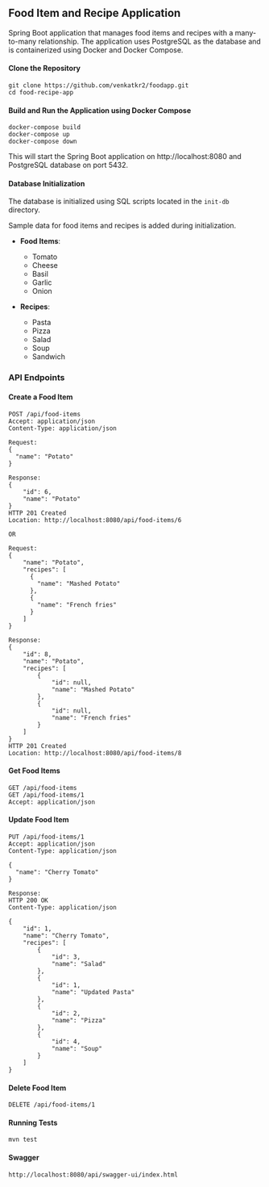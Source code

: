 ## Food Item and Recipe Application

Spring Boot application that manages food items and recipes with a many-to-many relationship. 
The application uses PostgreSQL as the database and is containerized using Docker and Docker Compose.

#### Clone the Repository
```
git clone https://github.com/venkatkr2/foodapp.git
cd food-recipe-app
```

#### Build and Run the Application using Docker Compose
```
docker-compose build
docker-compose up
docker-compose down
```

This will start the Spring Boot application on http://localhost:8080 and PostgreSQL database on port 5432.

#### Database Initialization

The database is initialized using SQL scripts located in the `init-db` directory.

Sample data for food items and recipes is added during initialization.
- **Food Items**:
    - Tomato
    - Cheese
    - Basil
    - Garlic
    - Onion

- **Recipes**:
    - Pasta
    - Pizza
    - Salad
    - Soup
    - Sandwich

### API Endpoints
#### Create a Food Item

```http
POST /api/food-items
Accept: application/json
Content-Type: application/json

Request:
{
  "name": "Potato"
}

Response:
{
    "id": 6,
    "name": "Potato"
}
HTTP 201 Created
Location: http://localhost:8080/api/food-items/6

OR

Request:
{
    "name": "Potato",
    "recipes": [
      {
        "name": "Mashed Potato"
      },
      {
        "name": "French fries"
      }
    ]
}

Response:
{
    "id": 8,
    "name": "Potato",
    "recipes": [
        {
            "id": null,
            "name": "Mashed Potato"
        },
        {
            "id": null,
            "name": "French fries"
        }
    ]
}
HTTP 201 Created
Location: http://localhost:8080/api/food-items/8
```

#### Get Food Items

```
GET /api/food-items
GET /api/food-items/1
Accept: application/json
```

#### Update Food Item
```
PUT /api/food-items/1
Accept: application/json
Content-Type: application/json

{
  "name": "Cherry Tomato"
}

Response:
HTTP 200 OK
Content-Type: application/json

{
    "id": 1,
    "name": "Cherry Tomato",
    "recipes": [
        {
            "id": 3,
            "name": "Salad"
        },
        {
            "id": 1,
            "name": "Updated Pasta"
        },
        {
            "id": 2,
            "name": "Pizza"
        },
        {
            "id": 4,
            "name": "Soup"
        }
    ]
}
```
#### Delete Food Item
```
DELETE /api/food-items/1
```

#### Running Tests
```
mvn test
```

#### Swagger 
```
http://localhost:8080/api/swagger-ui/index.html
```

